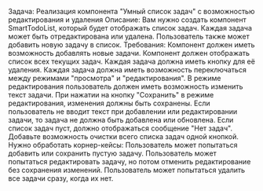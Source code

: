 Задача: Реализация компонента "Умный список задач" с возможностью редактирования и удаления
Описание:
Вам нужно создать компонент SmartTodoList, который будет отображать список задач. Каждая задача может быть отредактирована или удалена. Пользователь также может добавить новую задачу в список.
Требования:
Компонент должен иметь возможность добавлять новые задачи.
Компонент должен отображать список всех текущих задач.
Каждая задача должна иметь кнопку для её удаления.
Каждая задача должна иметь возможность переключаться между режимами "просмотра" и "редактирования".
В режиме редактирования пользователь должен иметь возможность изменить текст задачи.
При нажатии на кнопку "Сохранить" в режиме редактирования, изменения должны быть сохранены.
Если пользователь не вводит текст при добавлении или редактировании задачи, то задача не должна быть добавлена или обновлена.
Если список задач пуст, должно отображаться сообщение "Нет задач".
Добавьте возможность очистки всего списка задач одной кнопкой.
Нужно обработать корнер-кейсы:
Пользователь может попытаться добавить или сохранить пустую задачу.
Пользователь может попытаться редактировать задачу, но потом отменить редактирование без сохранения изменений.
Пользователь может попытаться удалить все задачи сразу, когда их нет.
